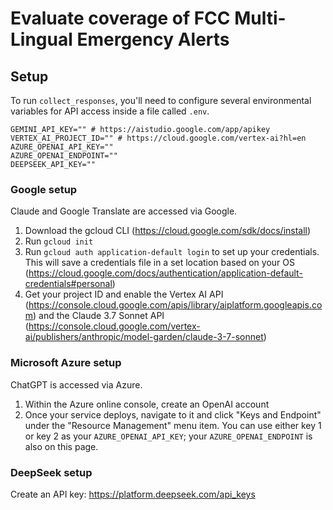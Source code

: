 # Evaluate coverage of FCC Multi-Lingual Emergency Alerts

## Setup

To run `collect_responses`, you'll need to configure several environmental variables for API access inside a file called `.env`.

```
GEMINI_API_KEY="" # https://aistudio.google.com/app/apikey
VERTEX_AI_PROJECT_ID="" # https://cloud.google.com/vertex-ai?hl=en
AZURE_OPENAI_API_KEY=""
AZURE_OPENAI_ENDPOINT=""
DEEPSEEK_API_KEY=""
```

### Google setup

Claude and Google Translate are accessed via Google. 

1) Download the gcloud CLI (https://cloud.google.com/sdk/docs/install)
2) Run `gcloud init`
3) Run `gcloud auth application-default login` to set up your credentials. This will save a credentials file in a set location based on your OS (https://cloud.google.com/docs/authentication/application-default-credentials#personal)
4) Get your project ID and enable the Vertex AI API (https://console.cloud.google.com/apis/library/aiplatform.googleapis.com) and the Claude 3.7 Sonnet API (https://console.cloud.google.com/vertex-ai/publishers/anthropic/model-garden/claude-3-7-sonnet)

### Microsoft Azure setup

ChatGPT is accessed via Azure.

1) Within the Azure online console, create an OpenAI account
2) Once your service deploys, navigate to it and click "Keys and Endpoint" under the "Resource Management" menu item. You can use either key 1 or key 2 as your `AZURE_OPENAI_API_KEY`; your `AZURE_OPENAI_ENDPOINT` is also on this page.

### DeepSeek setup

Create an API key: https://platform.deepseek.com/api_keys